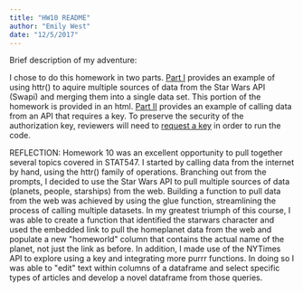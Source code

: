 ```yaml
---
title: "HW10 README"
author: "Emily West"
date: "12/5/2017"
---
```


Brief description of my adventure: 

I chose to do this homework in two parts. [Part I]() provides an example of using httr() to aquire multiple sources of data from the Star Wars API (Swapi) and merging them into a single data set. This portion of the homework is provided in an html. [Part II]() provides an example of calling data from an API that requires a key. To preserve the security of the authorization key, reviewers will need to [request a key](https://developer.nytimes.com/signup) in order to run the code. 


REFLECTION: Homework 10 was an excellent opportunity to pull together several topics covered in STAT547. I started by calling data from the internet by hand, using the httr() family of operations. Branching out from the prompts, I decided to use the Star Wars API to pull multiple sources of data (planets, people, starships) from the web. Building a function to pull data from the web was achieved by using the glue function, streamlining the process of calling multiple datasets. In my greatest triumph of this course, I was able to create a function that identified the starwars character and used the embedded link to pull the homeplanet data from the web and populate a new "homeworld" column that contains the actual name of the planet, not just the link as before.  In addition, I made use of the NYTimes API to explore using a key and integrating more purrr functions. In doing so I was able to "edit" text within columns of a dataframe and select specific types of articles and develop a novel dataframe from those queries.
